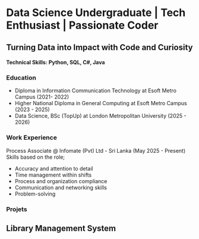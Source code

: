 # Data Science Undergraduate | Tech Enthusiast | Passionate Coder
## Turning Data into Impact with Code and Curiosity

#### Technical Skills: Python, SQL, C#, Java

### Education
- Diploma in Information Communication Technology at Esoft Metro Campus (2021- 2022)
- Higher National Diploma in General Computing at Esoft Metro Campus (2023 - 2025)
- Data Science, BSc (TopUp) at London Metropolitan University (2025 - 2026)

### Work Experience
Process Associate @ Infomate (Pvt) Ltd - Sri Lanka (May 2025 - Present)
Skills based on the role;
- Accuracy and attention to detail
- Time management within shifts
- Process and organization compliance
- Communication and networking skills
- Problem-solving

### Projets
Library Management System
- 
